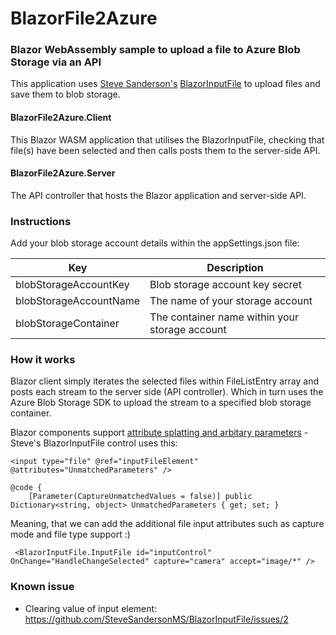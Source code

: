 # BlazorFile2Azure

### Blazor WebAssembly sample to upload a file to Azure Blob Storage via an API

This application uses [Steve Sanderson's](https://twitter.com/stevensanderson) [BlazorInputFile](https://github.com/SteveSandersonMS/BlazorInputFile) to upload files and save them to blob storage.

#### BlazorFile2Azure.Client

This Blazor WASM application that utilises the BlazorInputFile, checking that file(s) have been selected and then calls posts them to the server-side API.

#### BlazorFile2Azure.Server

The API controller that hosts the Blazor application and server-side API.

### Instructions

Add your blob storage account details within the appSettings.json file:

| Key | Description |
| ----- | ----- |
| blobStorageAccountKey | Blob storage account key secret |
| blobStorageAccountName | The name of your storage account |
| blobStorageContainer | The container name within your storage account |

### How it works

Blazor client simply iterates the selected files within FileListEntry array and posts each stream to the server side (API controller).  Which in turn uses the Azure Blob Storage SDK to upload the stream to a specified blob storage container.

Blazor components support [attribute splatting and arbitary parameters](https://docs.microsoft.com/en-us/aspnet/core/blazor/components?view=aspnetcore-3.0#attribute-splatting-and-arbitrary-parameters) - Steve's BlazorInputFile control uses this:

```
<input type="file" @ref="inputFileElement" @attributes="UnmatchedParameters" />

@code {
    [Parameter(CaptureUnmatchedValues = false)] public Dictionary<string, object> UnmatchedParameters { get; set; }
```

Meaning, that we can add the additional file input attributes such as capture mode and file type support :)
```
 <BlazorInputFile.InputFile id="inputControl" OnChange="HandleChangeSelected" capture="camera" accept="image/*" />
```


### Known issue

* Clearing value of input element: https://github.com/SteveSandersonMS/BlazorInputFile/issues/2
